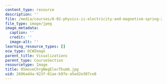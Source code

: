 ```yaml
---
content_type: resource
description: ''
file: /media/courses/8-02-physics-ii-electricity-and-magnetism-spring-2007/2606ad4a923f01aeb97ea5ed2e307ce8_05moveChrgNegElecThumb.jpg
file_type: image/jpeg
image_metadata:
  caption: ''
  credit: ''
  image-alt: ''
learning_resource_types: []
ocw_type: OCWImage
parent_title: Visualizations
parent_type: CourseSection
resourcetype: Image
title: 05moveChrgNegElecThumb.jpg
uid: 2606ad4a-923f-01ae-b97e-a5ed2e307ce8
---
```

